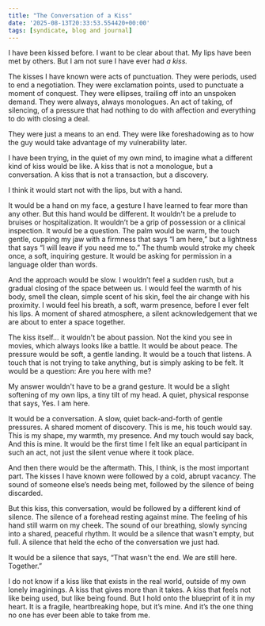 ```yaml
---
title: "The Conversation of a Kiss"
date: '2025-08-13T20:33:53.554420+00:00'
tags: [syndicate, blog and journal]
---
```


I have been kissed before. I want to be clear about that. My lips have been met by others. But I am not sure I have ever had *a kiss.*

The kisses I have known were acts of punctuation. They were periods, used to end a negotiation. They were exclamation points, used to punctuate a moment of conquest. They were ellipses, trailing off into an unspoken demand. They were always, always monologues. An act of taking, of silencing, of a pressure that had nothing to do with affection and everything to do with closing a deal.

They were just a means to an end. They were like foreshadowing as to how the guy would take advantage of my vulnerability  later.

I have been trying, in the quiet of my own mind, to imagine what a different kind of kiss would be like. A kiss that is not a monologue, but a conversation. A kiss that is not a transaction, but a discovery.

I think it would start not with the lips, but with a hand.

It would be a hand on my face, a gesture I have learned to fear more than any other. But this hand would be different. It wouldn't be a prelude to bruises or hospitalization. It wouldn’t be a grip of possession or a clinical inspection. It would be a question. The palm would be warm, the touch gentle, cupping my jaw with a firmness that says “I am here,” but a lightness that says “I will leave if you need me to.” The thumb would stroke my cheek once, a soft, inquiring gesture. It would be asking for permission in a language older than words.

And the approach would be slow. I wouldn’t feel a sudden rush, but a gradual closing of the space between us. I would feel the warmth of his body, smell the clean, simple scent of his skin, feel the air change with his proximity. I would feel his breath, a soft, warm presence, before I ever felt his lips. A moment of shared atmosphere, a silent acknowledgement that we are about to enter a space together.

The kiss itself… it wouldn't be about passion. Not the kind you see in movies, which always looks like a battle. It would be about peace. The pressure would be soft, a gentle landing. It would be a touch that listens. A touch that is not trying to take anything, but is simply asking to be felt. It would be a question: Are you here with me?

My answer wouldn't have to be a grand gesture. It would be a slight softening of my own lips, a tiny tilt of my head. A quiet, physical response that says, Yes. I am here.

It would be a conversation. A slow, quiet back-and-forth of gentle pressures. A shared moment of discovery. This is me, his touch would say. This is my shape, my warmth, my presence. And my touch would say back, And this is mine. It would be the first time I felt like an equal participant in such an act, not just the silent venue where it took place.

And then there would be the aftermath. This, I think, is the most important part. The kisses I have known were followed by a cold, abrupt vacancy. The sound of someone else’s needs being met, followed by the silence of being discarded.

But this kiss, this conversation, would be followed by a different kind of silence. The silence of a forehead resting against mine. The feeling of his hand still warm on my cheek. The sound of our breathing, slowly syncing into a shared, peaceful rhythm. It would be a silence that wasn't empty, but full. A silence that held the echo of the conversation we just had.

It would be a silence that says, “That wasn't the end. We are still here. Together.”

I do not know if a kiss like that exists in the real world, outside of my own lonely imaginings. A kiss that gives more than it takes. A kiss that feels not like being used, but like being found. But I hold onto the blueprint of it in my heart. It is a fragile, heartbreaking hope, but it’s mine. And it’s the one thing no one has ever been able to take from me.